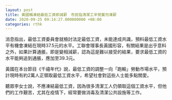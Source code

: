 ```yaml
---
layout: post
title: 黃國稱凍結最低工資即減薪　市民指清潔工辛勞冀勿凍薪
date: 2020-09-25 09:14:27.000000000 +08:00
categories: rthk
---
```


消息指出，最低工資委員會就檢討法定最低工資，未能達成共識，預料最低工資水平有機會凍結在現時37.5元的水平。工聯會理事長黃國形容，有關結果是出乎意料之外，如果計算通脹，即是變相減薪，認為這是難以接受的結果，要求最低工資的水平能夠追到通脹，應加至39.3元。

黃國在本台節目《千禧年代》說，最低工資的調整一向「跑輸」勞動市場水平，預計現時有約2萬人正領取最低工資水平，希望社會對這些人士能多點關愛。

聽眾李女士說，不應凍結最低工資，因為很多清潔工人仍領取這個工資水平，但他們的工作艱苦，尤其在疫情下，經常要做消毒及清潔公共設施等工作。
